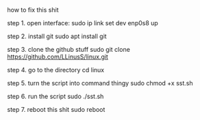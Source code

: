 how to fix this shit

step 1. open interface:
sudo ip link set dev enp0s8 up

step 2. install git
sudo apt install git

step 3. clone the github stuff
sudo git clone https://github.com/LLinusS/linux.git

step 4. go to the directory
cd linux

step 5. turn the script into command thingy
sudo chmod +x sst.sh

step 6. run the script
sudo ./sst.sh

step 7. reboot this shit
sudo reboot
